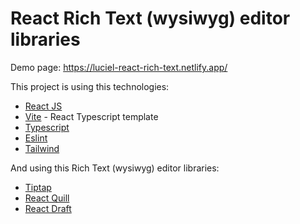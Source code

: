 # React Rich Text (wysiwyg) editor libraries

Demo page: https://luciel-react-rich-text.netlify.app/

This project is using this technologies:

- [React JS](https://react.dev/)
- [Vite](https://vitejs.dev/) - React Typescript template
- [Typescript](https://www.typescriptlang.org/)
- [Eslint](https://eslint.org/)
- [Tailwind](https://tailwindcss.com/)

And using this Rich Text (wysiwyg) editor libraries:

- [Tiptap](https://tiptap.dev/)
- [React Quill](https://www.npmjs.com/package/react-quilljs)
- [React Draft](https://jpuri.github.io/react-draft-wysiwyg/#/)

